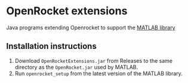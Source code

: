 # OpenRocket extensions

Java programs extending Openrocket to support the [MATLAB library](https://github.com/RIT-Launch-Initiative/lmatlib/)

## Installation instructions
1. Download `OpenRocketExtensions.jar` from Releases to the same directory as the `OpenRocket.jar` used by MATLAB.
2. Run `openrocket_setup` from the latest version of the MATLAB library.
